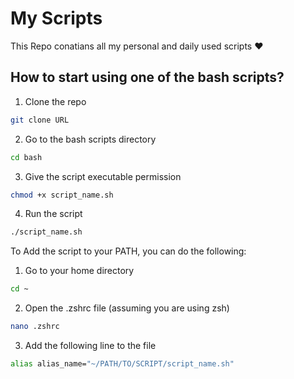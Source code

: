 # My Scripts

This Repo conatians all my personal and daily used scripts ❤

## How to start using one of the bash scripts?

1. Clone the repo

```bash
git clone URL
```

2. Go to the bash scripts directory

```bash
cd bash
```

3. Give the script executable permission

```bash
chmod +x script_name.sh
```

4. Run the script

```bash
./script_name.sh
```

To Add the script to your PATH, you can do the following:

1. Go to your home directory

```bash
cd ~
```

2. Open the .zshrc file (assuming you are using zsh)

```bash
nano .zshrc
```

3. Add the following line to the file

```bash
alias alias_name="~/PATH/TO/SCRIPT/script_name.sh"
```
